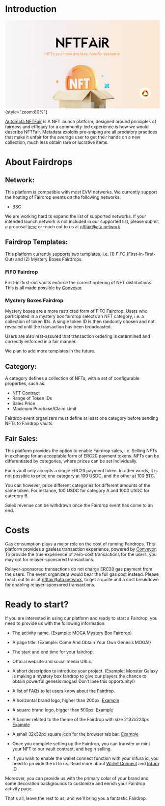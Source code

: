 # Introduction

![](../../assets/nftfair-image.png){style="zoom:80%"}

[Automata NFTFair](https://www.nftfair.app/) is A NFT launch platform, designed around principles of fairness and efficacy for a community-led experience is how we would describe NFTFair. Metadata exploits pre-sniping are all predatory practices that make it unfair for the average user to get their hands on a new collection, much less obtain rare or lucrative items.

# About Fairdrops
## Network:

This platform is compatible with most EVM networks. We currently support the hosting of Fairdrop events on the following networks:

- BSC

We are working hard to expand the list of supported networks. If your intended launch network is not included in our supported list, please submit a proposal [here](https://docs.google.com/forms/d/e/1FAIpQLScU36yLYWuiL3gXVvy7NwvnY-t4JD0u6XUvhTeaogCzQDzQpw/viewform) or reach out to us at [nftfair@ata.network](mailto:nftfair@ata.network).

## Fairdrop Templates:
This platform currently supports two templates, i.e. (1) FIFO (First-In-First-Out) and (2) Mystery Boxes Fairdrops.

### FIFO Fairdrop
First-in-first-out vaults enforce the correct ordering of NFT distributions. This is all made possible by [Conveyor](https://www.ata.network/conveyor).

### Mystery Boxes Fairdrop
Mystery boxes are a more restricted form of FIFO Fairdrop. Users who participated in a mystery box fairdrop selects an NFT category, i.e. a collection of token IDs. A single token ID is then randomly chosen and not revealed until the transaction has been broadcasted.

Users are also rest-assured that transaction ordering is determined and correctly enforced in a fair manner.

We plan to add more templates in the future.

## Category:
A category defines a collection of NFTs, with a set of configurable properties, such as:

- NFT Contract
- Range of Token IDs
- Sales Price
- Maximum Purchase/Claim Limit

Fairdrop event organizers must define at least one category before sending NFTs to Fairdrop vaults.

## Fair Sales:
This platform provides the option to enable Fairdrop sales, i.e. Selling NFTs in exchange for an acceptable form of ERC20 payment tokens. NFTs can be differentiated by categories, where prices can be set individually.

Each vault only accepts a single ERC20 payment token. In other words, it is not possible to price one category at 100 USDC, and the other at 100 BTC.

You can however, price different categories for different amounts of the same token. For instance, 100 USDC for category A and 1000 USDC for category B.

Sales revenue can be withdrawn once the Fairdrop event has come to an end.

# Costs
Gas consumption plays a major role on the cost of running Fairdrops. This platform provides a gasless transaction experience, powered by [Conveyor](https://www.ata.network/conveyor). To provide the true experience of zero-cost transactions for the users, you may opt for relayer-sponsored transactions.

Relayer-sponsored transactions do not charge ERC20 gas payment from the users. The event organizers would bear the full gas cost instead. Please reach out to us at [nftfair@ata.network](mailto:nftfair@ata.network), to get a quote and a cost breakdown for enabling relayer-sponsored transactions.

# Ready to start?
If you are interested in using our platform and ready to start a Fairdrop, you need to provide us with the following information:

- The activity name. (Example: MOGA Mystery Box Fairdrop)

- A page title. (Example: Come And Obtain Your Own Genesis MOGA!)

- The start and end time for your fairdrop.

- Official website and social media URLs.

- A short description to introduce your project. (Example: Monster Galaxy is making a mystery box fairdrop to give our players the chance to obtain powerful genesis mogas! Don’t lose this opportunity!)

- A list of FAQs to let users know about the Fairdrop.

- A horizontal brand logo, higher than 200px. [Example](https://ipfs.io/ipfs/bafybeihapvgs3ifvv5ts3soxpkez37yo6dln6smlza3smpjjj7dktk7fta/supercar-logo.png)

- A square brand logo, bigger than 500px. [Example](https://ipfs.io/ipfs/bafybeie5adkgmljzx7qzeulnwnq3laqsne4w5myic6c75kk2sqviqdjtua/supercar-icon.png)

- A banner related to the theme of the Fairdrop with size 2132x224px [Example](https://ipfs.io/ipfs/bafybeicywiylhs2w6jfofgzhaw3gfnl2pen2u4wgsrmxuu7crlx46uilbe/supercar-banner.jpeg)

- A small 32x32px square icon for the browser tab bar. [Example](https://static.wixstatic.com/media/0653dd_303a21ade8b64ed5bca9f2755b2cb4a5~mv2.png/v1/fill/w_32%2Ch_32%2Clg_1%2Cusm_0.66_1.00_0.01/0653dd_303a21ade8b64ed5bca9f2755b2cb4a5~mv2.png)

- Once you complete setting up the Fairdrop, you can transfer or mint your NFT to our vault contract, and begin selling.

- If you wish to enable the wallet connect function with your infura id, you need to provide the id to us. Read more about [Wallet Connect](https://walletconnect.com/) and [Infura ID](https://infura.io/)

Moreover, you can provide us with the primary color of your brand and some decoration backgrounds to customize and enrich your Fairdrop  activity page.

That's all, leave the rest to us, and we'll bring you a fantastic Fairdrop.